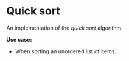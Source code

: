 # Quick sort
An implementation of the *quick sort* algorithm.

**Use case:**
- When sorting an unordered list of items.

